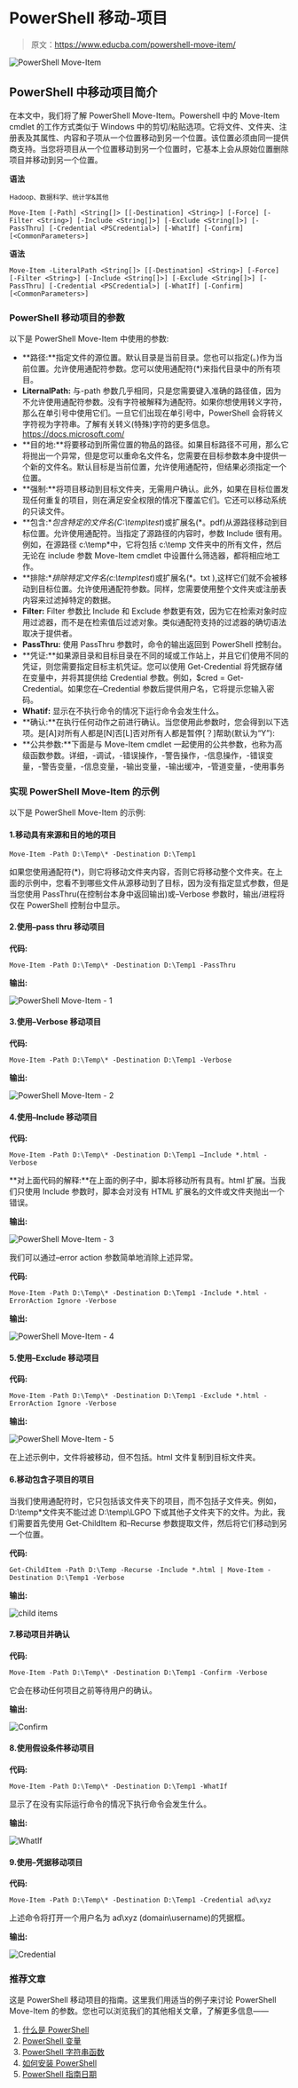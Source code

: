 # PowerShell 移动-项目

> 原文：<https://www.educba.com/powershell-move-item/>

![PowerShell Move-Item](img/295af08047e070689b1177f6dc529f88.png)



## PowerShell 中移动项目简介

在本文中，我们将了解 PowerShell Move-Item。Powershell 中的 Move-Item cmdlet 的工作方式类似于 Windows 中的剪切/粘贴选项。它将文件、文件夹、注册表及其属性、内容和子项从一个位置移动到另一个位置。该位置必须由同一提供商支持。当您将项目从一个位置移动到另一个位置时，它基本上会从原始位置删除项目并移动到另一个位置。

**语法**

<small>Hadoop、数据科学、统计学&其他</small>

`Move-Item
[-Path] <String[]>
[[-Destination] <String>] [-Force] [-Filter <String>] [-Include <String[]>] [-Exclude <String[]>] [-PassThru] [-Credential <PSCredential>] [-WhatIf] [-Confirm] [<CommonParameters>]`

**语法**

`Move-Item
-LiteralPath <String[]>
[[-Destination] <String>] [-Force] [-Filter <String>] [-Include <String[]>] [-Exclude <String[]>] [-PassThru] [-Credential <PSCredential>] [-WhatIf] [-Confirm] [<CommonParameters>]`

### PowerShell 移动项目的参数

以下是 PowerShell Move-Item 中使用的参数:

*   **路径:**指定文件的源位置。默认目录是当前目录。您也可以指定(。)作为当前位置。允许使用通配符参数。您可以使用通配符(*)来指代目录中的所有项目。
*   **LiternalPath:** 与-path 参数几乎相同，只是您需要键入准确的路径值，因为不允许使用通配符参数。没有字符被解释为通配符。如果你想使用转义字符，那么在单引号中使用它们。一旦它们出现在单引号中，PowerShell 会将转义字符视为字符串。了解有关转义(特殊)字符的更多信息。https://docs.microsoft.com/
*   **目的地:**将要移动到所需位置的物品的路径。如果目标路径不可用，那么它将抛出一个异常，但是您可以重命名文件名，您需要在目标参数本身中提供一个新的文件名。默认目标是当前位置，允许使用通配符，但结果必须指定一个位置。
*   **强制:**将项目移动到目标文件夹，无需用户确认。此外，如果在目标位置发现任何重复的项目，则在满足安全权限的情况下覆盖它们。它还可以移动系统的只读文件。
*   **包含:**包含特定的文件名(C:\temp\test*)或扩展名(*。pdf)从源路径移动到目标位置。允许使用通配符。当指定了源路径的内容时，参数 Include 很有用。例如，在源路径 c:\temp\*中，它将包括 c:\temp 文件夹中的所有文件，然后无论在 include 参数 Move-Item cmdlet 中设置什么筛选器，都将相应地工作。
*   **排除:**排除特定文件名(c:\temp\test*)或扩展名(*。txt ),这样它们就不会被移动到目标位置。允许使用通配符参数。同样，您需要使用整个文件夹或注册表内容来过滤掉特定的数据。
*   **Filter:** Filter 参数比 Include 和 Exclude 参数更有效，因为它在检索对象时应用过滤器，而不是在检索值后过滤对象。类似通配符支持的过滤器的确切语法取决于提供者。
*   **PassThru:** 使用 PassThru 参数时，命令的输出返回到 PowerShell 控制台。
*   **凭证:**如果源目录和目标目录在不同的域或工作站上，并且它们使用不同的凭证，则您需要指定目标主机凭证。您可以使用 Get-Credential 将凭据存储在变量中，并将其提供给 Credential 参数。例如，$cred = Get-Credential。如果您在–Credential 参数后提供用户名，它将提示您输入密码。
*   **Whatif:** 显示在不执行命令的情况下运行命令会发生什么。
*   **确认:**在执行任何动作之前进行确认。当您使用此参数时，您会得到以下选项。是[A]对所有人都是[N]否[L]否对所有人都是暂停[？]帮助(默认为“Y”):
*   **公共参数:**下面是与 Move-Item cmdlet 一起使用的公共参数，也称为高级函数参数。详细，-调试，-错误操作，-警告操作，-信息操作，-错误变量，-警告变量，-信息变量，-输出变量，-输出缓冲，-管道变量，-使用事务

### 实现 PowerShell Move-Item 的示例

以下是 PowerShell Move-Item 的示例:

#### 1.移动具有来源和目的地的项目

`Move-Item -Path D:\Temp\* -Destination D:\Temp1`

如果您使用通配符(*)，则它将移动文件夹内容，否则它将移动整个文件夹。在上面的示例中，您看不到哪些文件从源移动到了目标，因为没有指定显式参数，但是当您使用 PassThru(在控制台本身中返回输出)或–Verbose 参数时，输出/进程将仅在 PowerShell 控制台中显示。

#### 2.使用–pass thru 移动项目

**代码:**

`Move-Item -Path D:\Temp\* -Destination D:\Temp1 -PassThru`

**输出:**

![PowerShell Move-Item - 1](img/8156ab23b37664093c257597d8758bea.png)



#### 3.使用–Verbose 移动项目

**代码:**

`Move-Item -Path D:\Temp\* -Destination D:\Temp1 -Verbose`

**输出:**

![PowerShell Move-Item - 2](img/b60b669c1003d86603233a7007609e88.png)



#### 4.使用–Include 移动项目

**代码:**

`Move-Item -Path D:\Temp\* -Destination D:\Temp1 –Include *.html -Verbose`

**对上面代码的解释:**在上面的例子中，脚本将移动所有具有。html 扩展。当我们只使用 Include 参数时，脚本会对没有 HTML 扩展名的文件或文件夹抛出一个错误。

**输出:**

![PowerShell Move-Item - 3](img/6e83e70fd86f9abee46c29baa74e0e2b.png)



我们可以通过–error action 参数简单地消除上述异常。

**代码:**

`Move-Item -Path D:\Temp\* -Destination D:\Temp1 -Include *.html -ErrorAction Ignore -Verbose`

**输出:**

![PowerShell Move-Item - 4](img/c68002fcdc10e46bb76389002d60370b.png)



#### 5.使用–Exclude 移动项目

**代码:**

`Move-Item -Path D:\Temp\* -Destination D:\Temp1 -Exclude *.html -ErrorAction Ignore -Verbose`

**输出:**

![PowerShell Move-Item - 5](img/146026df15c7a78997326ecabfe1871e.png)



在上述示例中，文件将被移动，但不包括。html 文件复制到目标文件夹。

#### 6.移动包含子项目的项目

当我们使用通配符时，它只包括该文件夹下的项目，而不包括子文件夹。例如，D:\temp\*文件夹不能过滤 D:\temp\LGPO 下或其他子文件夹下的文件。为此，我们需要首先使用 Get-ChildItem 和–Recurse 参数提取文件，然后将它们移动到另一个位置。

**代码:**

`Get-ChildItem -Path D:\Temp -Recurse -Include *.html | Move-Item -Destination D:\Temp1 -Verbose`

**输出:**

![child items](img/9d47e30bdb9bf63e085a3814f068c66b.png)



#### 7.移动项目并确认

**代码:**

`Move-Item -Path D:\Temp\* -Destination D:\Temp1 -Confirm -Verbose`

它会在移动任何项目之前等待用户的确认。

**输出:**

![Confirm](img/0a8c11cffc4ba758fd2a095a42ade65c.png)



#### 8.使用假设条件移动项目

**代码:**

`Move-Item -Path D:\Temp\* -Destination D:\Temp1 -WhatIf`

显示了在没有实际运行命令的情况下执行命令会发生什么。

**输出:**

![WhatIf](img/86afef14771a21f831f9b0a3938c9d6d.png)



#### 9.使用–凭据移动项目

**代码:**

`Move-Item -Path D:\Temp\* -Destination D:\Temp1 -Credential ad\xyz`

上述命令将打开一个用户名为 ad\xyz (domain\username)的凭据框。

**输出:**

![Credential](img/238d9a72e5ff8b5ffd797edee1f493e3.png)



### 推荐文章

这是 PowerShell 移动项目的指南。这里我们用适当的例子来讨论 PowerShell Move-Item 的参数。您也可以浏览我们的其他相关文章，了解更多信息——

1.  [什么是 PowerShell](https://www.educba.com/what-is-powershell/)
2.  [PowerShell 变量](https://www.educba.com/powershell-variables/)
3.  [PowerShell 字符串函数](https://www.educba.com/powershell-string-functions/)
4.  [如何安装 PowerShell](https://www.educba.com/install-powershell/)
5.  [PowerShell 指南日期](https://www.educba.com/powershell-date/)






